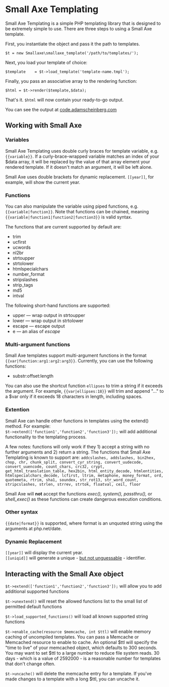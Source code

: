 # Small Axe Templating

Small Axe Templating is a simple PHP templating library that is designed to be extremely simple to use. There are three steps to using a Small Axe template. 

First, you instantiate the object and pass it the path to templates. 

``` $t = new Smallaxe\smallaxe_template('/path/to/templates/'); ```

Next, you load your template of choice: 

``` $template	 = $t->load_template('template-name.tmpl'); ```

Finally, you pass an associative array to the rendering function: 

``` $html = $t->render($template,$data); ```

That's it. ```$html``` will now contain your ready-to-go output. 

You can see the output at [code.adamscheinberg.com](https://code.adamscheinberg.com/smallaxe-templating/)

## Working with Small Axe

### Variables 

Small Axe Templating uses double curly braces for template variable, e.g. ```{{variable}}```. If a curly-brace-wrapped variable matches an index of your $data array, it will be replaced by the value of that array element your rendered template. If it doesn't match an argument, it will be left alone.  

Small Axe uses double brackets for dynamic replacement. ```[[year]]```, for example, will show the current year.  

### Functions 
You can also manipulate the variable using piped functions, e.g. ```{{variable|function}}```. Note that functions can be chained, meaning ```{{variable|function1|function2|function3}}``` is valid syntax.  

The functions that are current supported by default are: 
* trim 
* ucfirst 
* ucwords   
* nl2br 
* strtoupper
* strtolower
* htmlspecialchars
* number_format
* stripslashes
* strip_tags
* md5
* intval

The following short-hand functions are supported: 
* upper &mdash; wrap output in strtoupper
* lower &mdash; wrap output in strtolower
* escape &mdash; escape output
* e &mdash; an alias of _escape_

### Multi-argument functions
Small Axe templates support multi-argument functions in the format <code>{{var|function:arg1:arg2:arg3}}</code>. Currently, you can use the following functions: 

* substr:offset:length

You can also use the shortcut function <code>ellipses</code> to trim a string if it exceeds the argument. For example, <code>{{var|ellipses:18}}</code> will trim and append "..." to a $var only if it exceeds 18 characters in length, including spaces. 

### Extention
Small Axe can handle other functions in templates using the extend() method. For example:  
``` $t->extend(['function1','function2','function3']); ``` 
will add additional functionality to the templating process. 

A few notes: functions will only work if they 1) accept a string with no further arguments and 2) return a string. The functions that Small Axe Templating is known to support are: ```addcslashes, addslashes, bin2hex, chop, chr, chunk_split, convert_cyr_string, convert_uudecode, convert_uuencode, count_chars, crc32, crypt, get_html_translation_table, hex2bin, html_entity_decode, htmlentities, htmlspecialchars_decode, lcfirst, ltrim, metaphone, money_format, ord, quotemeta, rtrim, sha1, soundex, str_rot13, str_word_count, stripcslashes, strlen, strrev, strtok, floatval, ceil, floor```

Small Axe will **not** accept the functions _exec(), system(), passthru(),_ or _shell_exec()_ as these functions can create dangerous execution conditions. 

### Other syntax
```{{date|format}}``` is supported, where format is an unquoted string using the arguments at php.net/date. 

### Dynamic Replacement
```[[year]]``` will display the current year.  
```[[uniqid]]``` will generate a unique - [but not unguessable](https://www.php.net/uniqid) - identifier.  

## Interacting with the Small Axe object
``` $t->extend(['function1','function2','function3']); ``` will allow you to add additional supported functions 

```$t->unextend()``` will reset the allowed functions list to the small list of permitted default functions 

```$t->load_supported_functions()``` will load all known supported string functions

```$t->enable_cache(resource $memcache, int $ttl)``` will enable memory caching of uncompiled templates. You can pass a Memcache or Memcached resource to enable to cache. An optional $ttl will specify the "time to live" of your memcached object, which defaults to 300 seconds. You may want to set $ttl to a large number to reduce file system reads. 30 days - which is a value of 2592000 - is a reasonable number for templates that don't change often.   

```$t->uncache()``` will delete the memcache entry for a template. If you've made changes to a template with a long $ttl, you can uncache it.   
